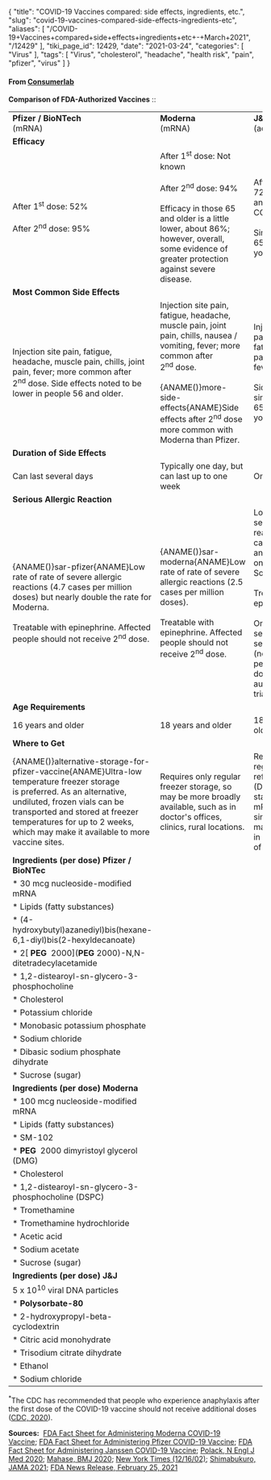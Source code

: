 {
    "title": "COVID-19 Vaccines compared: side effects, ingredients, etc.",
    "slug": "covid-19-vaccines-compared-side-effects-ingredients-etc",
    "aliases": [
        "/COVID-19+Vaccines+compared+side+effects+ingredients+etc+-+March+2021",
        "/12429"
    ],
    "tiki_page_id": 12429,
    "date": "2021-03-24",
    "categories": [
        "Virus"
    ],
    "tags": [
        "Virus",
        "cholesterol",
        "headache",
        "health risk",
        "pain",
        "pfizer",
        "virus"
    ]
}


#### From [Consumerlab](https://www.consumerlab.com/answers/comparison-of-covid-19-vaccines/covid-19-vaccines/?anchor=comparison&j=2090094&sfmc_sub=4618332&l=529_HTML&u=24091609&mid=7276525&jb=13001&utm_medium=email&utm_source=exacttarget&utm_campaign=newsletter&utm_term=&utm_content=folic_member_de_send#comparison)

 **Comparison of FDA-Authorized Vaccines** ::

| | | |
| --- | --- | --- |
|  **Pfizer / BioNTech**  <br> (mRNA) |  **Moderna**  <br> (mRNA) |  **J&J (Janssen)**  <br> (adenovirus) |
|  **Efficacy**  |
| After 1<sup>st</sup> dose: 52% <br>  <br> After 2<sup>nd</sup> dose: 95% | After 1<sup>st</sup> dose: Not known <br>  <br> After 2<sup>nd</sup> dose: 94% <br>  <br> Efficacy in those 65 and older is a little lower, about 86%; however, overall, some evidence of greater protection against severe disease. | After 1<sup>st</sup> dose: 72% (moderate and severe COVID-19) <br>  <br> Similar in people 65 and older vs. younger people |
|  **Most Common Side Effects**  |
| Injection site pain, fatigue, headache, muscle pain, chills, joint pain, fever; more common after 2<sup>nd</sup> dose. Side effects noted to be lower in people 56 and older. | Injection site pain, fatigue, headache, muscle pain, joint pain, chills, nausea / vomiting, fever; more common after 2<sup>nd</sup> dose. <br>  <br> {ANAME()}more-side-effects{ANAME}Side effects after 2<sup>nd</sup> dose more common with Moderna than Pfizer. | Injection site pain, headache, fatigue, muscle pain, nausea, fever <br>  <br> Side effects similar in people 65 and older vs. younger people |
|  **Duration of Side Effects**  |
| Can last several days | Typically one day, but can last up to one week | One or two days |
|  **Serious Allergic Reaction**  |
| {ANAME()}sar-pfizer{ANAME}Low rate of rate of severe allergic reactions (4.7 cases per million doses) but nearly double the rate for Moderna. <br>  <br> Treatable with epinephrine. Affected people should not receive 2<sup>nd</sup> dose. | {ANAME()}sar-moderna{ANAME}Low rate of rate of severe allergic reactions (2.5 cases per million doses). <br>  <br> Treatable with epinephrine. Affected people should not receive 2<sup>nd</sup> dose. | Low rate of severe allergic reactions (only 1 case of anaphylaxis in an ongoing trial in South Africa). <br>  <br> Treatable with epinephrine. <br>  <br> One case of severe hyper­sensitivity (not anaphylaxis) per 21,895 doses in pre-authorization trial. |
|  **Age Requirements**  |
| 16 years and older | 18 years and older | 18 years and older |
|  **Where to Get**  |
| {ANAME()}alternative-storage-for-pfizer-vaccine{ANAME}Ultra-low temperature freezer storage is preferred. As an alternative, undiluted, frozen vials can be transported and stored at freezer temperatures for up to 2 weeks, which may make it available to more vaccine sites. | Requires only regular freezer storage, so may be more broadly available, such as in doctor's offices, clinics, rural locations. | Requires only regular refrigeration (DNA is more stable than mRNA) and single dose, so may be available in widest variety of settings |
|  **Ingredients (per dose) Pfizer / BioNTec**  |
| * 30 mcg nucleoside-modified mRNA |
| * Lipids (fatty substances) |
|    * (4-hydroxybutyl)azanediyl)bis(hexane-6,1-diyl)bis(2-hexyldecanoate) |
|    * 2[ **PEG**  2000](<strong>PEG</strong> 2000)-N,N-ditetradecylacetamide |
|    * 1,2-distearoyl-sn-glycero-3-phosphocholine |
|    * Cholesterol |
| * Potassium chloride |
| * Monobasic potassium phosphate |
| * Sodium chloride |
| * Dibasic sodium phosphate dihydrate |
| * Sucrose (sugar) |
|  **Ingredients (per dose) Moderna**  |
| * 100 mcg nucleoside-modified mRNA |
| * Lipids (fatty substances) |
|    * SM-102 |
|    *  **PEG**  2000 dimyristoyl glycerol (DMG) |
|    * Cholesterol |
|    * 1,2-distearoyl-sn-glycero-3-phosphocholine (DSPC) |
| * Tromethamine |
| * Tromethamine hydrochloride |
| * Acetic acid |
| * Sodium acetate |
| * Sucrose (sugar) |
|  **Ingredients (per dose) J&J**  |
| 5 x 10<sup>10</sup> viral DNA particles |
| *  **Polysorbate-80**  |
| * 2-hydroxypropyl-beta-cyclodextrin |
| * Citric acid monohydrate |
| * Trisodium citrate dihydrate |
| * Ethanol |
| * Sodium chloride |

<sup>*</sup>The CDC has recommended that people who experience anaphylaxis after the first dose of the COVID-19 vaccine should not receive additional doses ([CDC, 2020](https://www.cdc.gov/vaccines/covid-19/info-by-product/pfizer/anaphylaxis-management.html)).

 **Sources:**  [FDA Fact Sheet for Administering Moderna COVID-19 Vaccine](https://www.fda.gov/media/144637/download); [FDA Fact Sheet for Administering Pfizer COVID-19 Vaccine](https://www.fda.gov/media/144413/download); [FDA Fact Sheet for Administering Janssen COVID-19 Vaccine](https://www.fda.gov/media/146304/download); [Polack, N Engl J Med 2020](https://www.nejm.org/doi/full/10.1056/NEJMoa2034577); [Mahase, BMJ 2020](https://www.bmj.com/content/371/bmj.m4347); [New York Times (12/16/02)](https://www.nytimes.com/2020/12/15/health/covid-moderna-vaccine.html); [Shimabukuro, JAMA 2021](https://pubmed.ncbi.nlm.nih.gov/33576785/); [FDA News Release, February 25, 2021](https://www.fda.gov/news-events/press-announcements/coronavirus-covid-19-update-fda-allows-more-flexible-storage-transportation-conditions-pfizer)